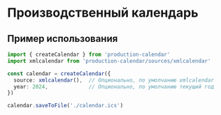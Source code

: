 # Производственный календарь

## Пример использования

```typescript
import { createCalendar } from 'production-calendar'
import xmlcalendar from 'production-calendar/sources/xmlcalendar'

const calendar = createCalendar({
  source: xmlcalendar(),  // Опционально, по умолчанию xmlcalendar
  year: 2024,             // Опционально, по умолчанию текущий год
})

calendar.saveToFile('./calendar.ics')
```
